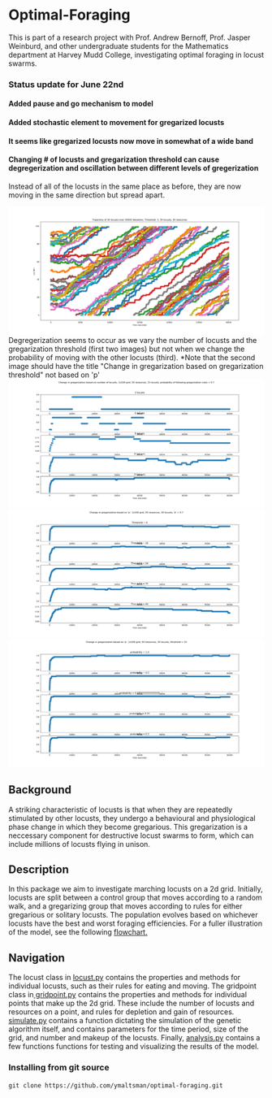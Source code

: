 # Optimal-Foraging
This is part of a research project with Prof. Andrew Bernoff, Prof. Jasper Weinburd, and other undergraduate students for the Mathematics department at Harvey Mudd College, investigating optimal foraging in locust swarms.

<h3>Status update for June 22nd</h3>
<h4>Added pause and go mechanism to model </h4>
<h4> Added stochastic element to movement for gregarized locusts </h4>
<h4> It seems like gregarized locusts now move in somewhat of a wide band </h4>
<h4> Changing # of locusts and gregarization threshold can cause degregerization and oscillation between different levels of gregerization </h4>
<p>Instead of all of the locusts in the same place as before, they are now moving in the same direction but spread apart.</p>
<img src="https://github.com/ymaltsman/Optimal-Foraging/blob/master/imgs/alsomaybeband.png">
Degregerization seems to occur as we vary the number of locusts and the gregarization threshold (first two images) but not when we change the probability of moving with the other locusts (third). *Note that the second image should have the title "Change in gregarization based on gregarization threshold" not based on 'p'
<img src="https://github.com/ymaltsman/Optimal-Foraging/blob/master/imgs/patterns.png">
<img src="https://github.com/ymaltsman/Optimal-Foraging/blob/master/imgs/Kchanges.png">
<img src="https://github.com/ymaltsman/Optimal-Foraging/blob/master/imgs/degregforp.png">
<h2>Background</h2>
<p> A striking characteristic of locusts is that when they are repeatedly stimulated by other locusts, they undergo a behavioural and physiological phase change in which they become gregarious. This gregarization is a neccessary component for destructive locust swarms to form, which can include millions of locusts flying in unison. </p>
<h2>Description</h2>
<p>In this package we aim to investigate marching locusts on a 2d grid. Initially, locusts are split between a control group that moves according to a random walk, and a gregarizing group that moves according to rules for either gregarious or solitary locusts. The population evolves based on whichever locusts have the best and worst foraging efficiencies. For a fuller illustration of the model, see the following <a href ="https://www.zenflowchart.com/docs/view/15wNJAPdRnVVdGyOXpZK">flowchart.</a></p>
<h2>Navigation</h2>
<p>The locust class in <a href="https://github.com/ymaltsman/Optimal-Foraging/blob/master/classes/locust.py">locust.py</a> contains the properties and methods for individual locusts, such as their rules for eating and moving. The gridpoint class in<a href="https://github.com/ymaltsman/Optimal-Foraging/blob/master/classes/gridpoint.py"> gridpoint.py</a> contains the properties and methods for individual points that make up the 2d grid. These include the number of locusts and resources on a point, and rules for depletion and gain of resources. <a href="https://github.com/ymaltsman/Optimal-Foraging/blob/master/simulate.py">simulate.py</a> contains a function dictating the simulation of the genetic algorithm itself, and contains parameters for the time period, size of the grid, and number and makeup of the locusts. Finally, <a href="https://github.com/ymaltsman/Optimal-Foraging/blob/master/analysis.py">analysis.py</a> contains a few functions functions for testing and visualizing the results of the model.</p>
<h3> Installing from git source </h3>

```
git clone https://github.com/ymaltsman/optimal-foraging.git

```
